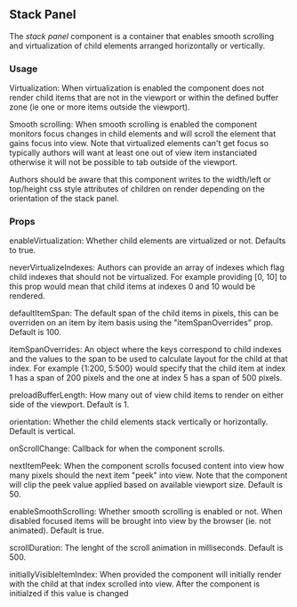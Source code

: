 ## Stack Panel

The *stack panel* component is a container that enables smooth scrolling and virtualization of child elements arranged horizontally or vertically.

### Usage

Virtualization:  When virtualization is enabled the component does not render child items that are not in the viewport or within the defined buffer zone (ie one or more items outside the viewport).

Smooth scrolling: When smooth scrolling is enabled the component monitors focus changes in child elements and will scroll the element that gains focus into view.  Note that virtualized elements can't get focus so typically authors will want at least one out of view item instanciated otherwise it will not be possible to tab outside of the viewport.

Authors should be aware that this component writes to the width/left or top/height css style attributes of children on render depending on the orientation of the stack panel.

### Props

 enableVirtualization:  Whether child elements are virtualized or not. Defaults to true.

 neverVirtualizeIndexes: Authors can provide an array of indexes which flag child indexes that should not be virtualized.  For example providing [0, 10] to this prop would mean that child items at indexes 0 and 10 would be rendered.

 defaultItemSpan:  The default span of the child items in pixels, this can be overriden on an item by item basis using the "itemSpanOverrides" prop. Default is 100. 

 itemSpanOverrides: An object where the keys correspond to child indexes and the values to the span to be used to calculate layout for the child at that index. For example {1:200, 5:500} would specify that the child item at index 1 has a span of 200 pixels and the one at index 5 has a span of 500 pixels.

preloadBufferLength: How many out of view child items to render on either side of the viewport. Default is 1.

orientation: Whether the child elements stack vertically or horizontally.  Default is vertical.

onScrollChange:  Callback for when the component scrolls.

nextItemPeek:  When the component scrolls focused content into view how many pixels should the next item "peek" into view.  Note that the component will clip the peek value applied based on available viewport size.  Default is 50.

enableSmoothScrolling:  Whether smooth scrolling is enabled or not.  When disabled focused items will be brought into view by the browser (ie. not animated).  Default is true.

scrollDuration: The lenght of the scroll animation in milliseconds.  Default is 500.

initiallyVisibleItemIndex:  When provided the component will initially render with the child at that index scrolled into view.  After the component is initialzed if this value is changed 



